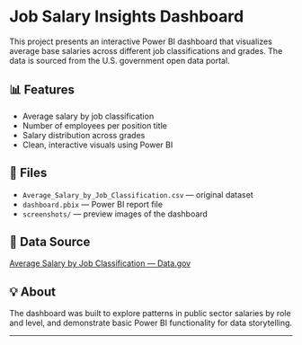 # Job Salary Insights Dashboard

This project presents an interactive Power BI dashboard that visualizes average base salaries across different job classifications and grades. The data is sourced from the U.S. government open data portal.

## 📊 Features

- Average salary by job classification
- Number of employees per position title
- Salary distribution across grades
- Clean, interactive visuals using Power BI

## 📁 Files

- `Average_Salary_by_Job_Classification.csv` — original dataset
- `dashboard.pbix` — Power BI report file
- `screenshots/` — preview images of the dashboard

## 📌 Data Source

[Average Salary by Job Classification — Data.gov](https://catalog.data.gov/dataset/average-salary-by-job-classification)

## 💡 About

The dashboard was built to explore patterns in public sector salaries by role and level, and demonstrate basic Power BI functionality for data storytelling.

---

